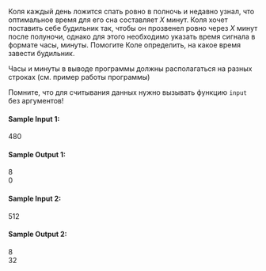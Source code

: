 Коля каждый день ложится спать ровно в полночь и недавно узнал, что оптимальное время для его сна составляет $X$ минут.
Коля хочет поставить себе будильник так, чтобы он прозвенел ровно через $X$ минут после полуночи, однако для этого
необходимо указать время сигнала в формате часы, минуты. Помогите Коле определить, на какое время завести будильник.

Часы и минуты в выводе программы должны располагаться на разных строках (см. пример работы программы)

Помните, что для считывания данных нужно вызывать функцию ``input`` без аргументов!

#### Sample Input 1:
480
#### Sample Output 1:
8  
0
#### Sample Input 2:
512
#### Sample Output 2:
8  
32